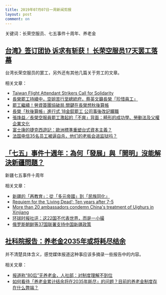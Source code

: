 ```yaml
---
title: 2019年07月07日一周新闻剪报
layout: post
comment: on
---
```


关键词：长荣空服员、七五事件十周年、养老金

<!--excerpt-->

## [台湾》签订团协 诉求有斩获！ 长荣空服员17天罢工落幕](https://mp.weixin.qq.com/s/zthDCPhfo4cVSau67NVWIQ)

台湾长荣空服员的罢工，另外还有其他几篇关于劳工的文章。

相关文章：
* [Taiwan Flight Attendant Strikers Call for Solidarity](https://labornotes.org/blogs/2019/07/taiwan-flight-attendant-strikers-call-solidarity)
* [長榮罷工持續中，空姐苦行至總統府，蔡英文籲長榮「珍惜員工」](https://theinitium.com/article/20190705-taiwan-eva-strike)
* [罷工繼續！勞資簽團協破局 關鍵在長榮想秋後算帳](https://www.coolloud.org.tw/node/93153)
* [長榮「秋後算帳」進行式 18金釵罷工 公司事後改記曠職](https://www.coolloud.org.tw/node/93160)
* [張烽益／長榮空服員罷工激起的「不爽」背面：畸形的成功學、勞動法及父權企業文化](https://www.twreporter.org/a/opinion-eva-air-flight-attendants-strike-social-phenomenon)
* [富士康的捷克西遊記：歐洲標準重塑台式資本主義？](https://theinitium.com/article/20190710-international-foxconn-czechia)
* [法国电信35名员工被逼自杀，他们的老板会进监狱吗？](https://cn.nytimes.com/world/20190711/france-telecom-trial/)

## [「七五」事件十週年：為何「發展」與「開明」沒能解決新疆問題？](https://theinitium.com/article/20190709-opinion-xinjiang-7-5)

新疆七五事件十周年

相关文章：
* [新疆的「再教育」：從「多元帝國」到「民族同化」](https://theinitium.com/article/20190709-opinion-xinjiang-re-education)
* [Requiem for the ‘Living Dead’: Ten years after 7-5](https://supchina.com/2019/07/03/requiem-for-the-living-dead-ten-years-after-7-5/)
* [More than 20 ambassadors condemn China's treatment of Uighurs in Xinjiang](https://www.theguardian.com/world/2019/jul/11/more-than-20-ambassadors-condemn-chinas-treatment-of-uighurs-in-xinjiang)
* [环球时报社评：这22国不代表世界，而是一小撮](http://opinion.huanqiu.com/editorial/2019-07/15126418.html)
* [俄罗斯朝鲜等37国联署支持中国新疆政策](https://cn.nytimes.com/china/20190715/china-human-rights-united-nations/)

## [社科院报告：养老金2035年或将耗尽结余](http://www.sohu.com/a/325487405_100191068)

并不清楚具体含义，感觉媒体报道这种事应该多摘录一些报告中的内容。

相关文章：
* [报道称“80后”无养老金，人社部：对制度理解不到位](http://www.chinatimes.net.cn/article/88255.html)
* [如何看待「养老金累计结余将在2035年耗尽」的问题？目前的养老金制度存在什么弊端？](https://www.zhihu.com/question/319798813)
